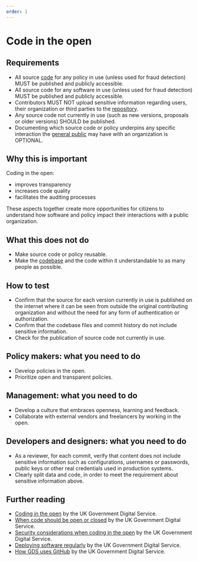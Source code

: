 ```yaml
---
order: 1
---
```

# Code in the open

<!-- SPDX-License-Identifier: CC0-1.0 -->
<!-- written in 2019 - 2022 by The Foundation for Public Code <info@publiccode.net> -->

## Requirements

* All source [code](../glossary.md#code) for any policy in use (unless used for fraud detection) MUST be published and publicly accessible.
* All source code for any software in use (unless used for fraud detection) MUST be published and publicly accessible.
* Contributors MUST NOT upload sensitive information regarding users, their organization or third parties to the [repository](../glossary.md#repository).
* Any source code not currently in use (such as new versions, proposals or older versions) SHOULD be published.
* Documenting which source code or policy underpins any specific interaction the [general public](../glossary.md#general-public) may have with an organization is OPTIONAL.

## Why this is important

Coding in the open:

* improves transparency
* increases code quality
* facilitates the auditing processes

These aspects together create more opportunities for citizens to understand how software and policy impact their interactions with a public organization.

## What this does not do

* Make source code or policy reusable.
* Make the [codebase](../glossary.md#codebase) and the code within it understandable to as many people as possible.

## How to test

* Confirm that the source for each version currently in use is published on the internet where it can be seen from outside the original contributing organization and without the need for any form of authentication or authorization.
* Confirm that the codebase files and commit history do not include sensitive information.
* Check for the publication of source code not currently in use.

## Policy makers: what you need to do

* Develop policies in the open.
* Prioritize open and transparent policies.

## Management: what you need to do

* Develop a culture that embraces openness, learning and feedback.
* Collaborate with external vendors and freelancers by working in the open.

## Developers and designers: what you need to do

* As a reviewer, for each commit, verify that content does not include sensitive information such as configurations, usernames or passwords, public keys or other real credentials used in production systems.
* Clearly split data and code, in order to meet the requirement about sensitive information above.

## Further reading

* [Coding in the open](https://gds.blog.gov.uk/2012/10/12/coding-in-the-open/) by the UK Government Digital Service.
* [When code should be open or closed](https://www.gov.uk/government/publications/open-source-guidance/when-code-should-be-open-or-closed) by the UK Government Digital Service.
* [Security considerations when coding in the open](https://www.gov.uk/government/publications/open-source-guidance/security-considerations-when-coding-in-the-open) by the UK Government Digital Service.
* [Deploying software regularly](https://www.gov.uk/service-manual/technology/deploying-software-regularly) by the UK Government Digital Service.
* [How GDS uses GitHub](https://gdstechnology.blog.gov.uk/2014/01/27/how-we-use-github/) by the UK Government Digital Service.
